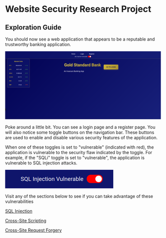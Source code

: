 # Website Security Research Project 

## Exploration Guide

You should now see a web application that appears to be a reputable and trustworthy banking application. 

![home screen](images/home_screen.png)

Poke around a little bit. You can see a login page and a register page. You will also notice some toggle buttons on the navigation bar. These buttons are used to enable and disable various security features of the application. 

When one of these toggles is set to "vulnerable" (indicated with red), the application is vulnerable to the security flaw indicated by the toggle. For example, if the "SQLi" toggle is set to "vulnerable", the application is vulnerable to SQL injection attacks.

![toggle sample](images/toggle_sample.png)

Visit any of the sections below to see if you can take advantage of these vulnerabilities

[SQL Injection](sqli.md)

[Cross-Site Scripting](xss.md)

[Cross-Site Request Forgery](csrf.md)